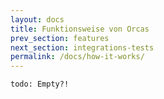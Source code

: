 ```yaml
---
layout: docs
title: Funktionsweise von Orcas
prev_section: features
next_section: integrations-tests
permalink: /docs/how-it-works/
---
```


`todo: Empty?!`

